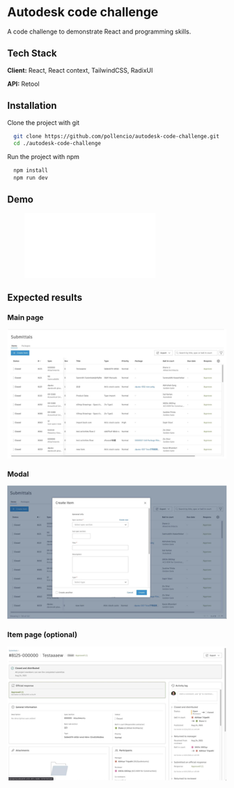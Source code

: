 # Autodesk code challenge

A code challenge to demonstrate React and programming skills.

## Tech Stack

**Client:** React, React context, TailwindCSS, RadixUI

**API:** Retool

## Installation

Clone the project with git

```bash
  git clone https://github.com/pollencio/autodesk-code-challenge.git
  cd ./autodesk-code-challenge
```

Run the project with npm

```bash
  npm install
  npm run dev
```

## Demo

<figure>
  <iframe src="./public/demo.mov" frameborder="0" allowfullscreen="true"> 
  </iframe>
</figure>

## Expected results

### Main page

<img src="./public/main-page.png" />

### Modal

<img src="./public/modal.png" />

### Item page (optional)

<img src="./public/item-page.png" />
